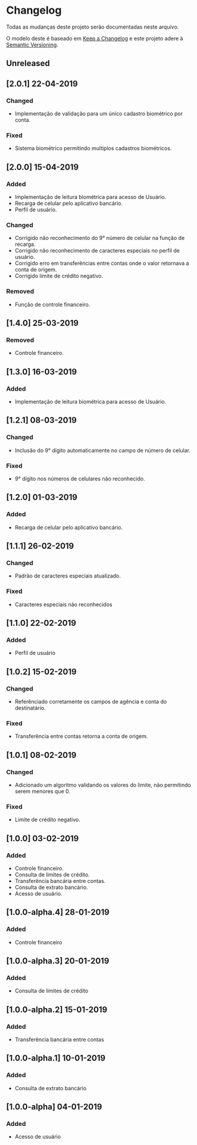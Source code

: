 # Changelog
Todas as mudanças deste projeto serão documentadas neste arquivo.

O modelo deste é baseado em [Keep a Changelog](https://keepachangelog.com/en/1.0.0/)
e este projeto adere à [Semantic Versioning](https://semver.org/spec/v2.0.0.html).

## Unreleased
## [2.0.1] 22-04-2019
### Changed
- Implementação de validação para um único cadastro biométrico por conta.

### Fixed
- Sistema biométrico permitindo multiplos cadastros biométricos.

## [2.0.0] 15-04-2019
### Added
- Implementação de leitura biométrica para acesso de Usuário.
- Recarga de celular pelo aplicativo bancário. 
- Perfil de usuário.

### Changed
- Corrigido não reconhecimento do 9° número de celular na função de recarga.
- Corrigido não reconhecimento de caracteres especiais no perfil de usuário.
- Corrigido erro em transferências entre contas onde o valor retornava a conta de origem.
- Corrigido limite de crédito negativo.

### Removed
- Função de controle financeiro.

## [1.4.0] 25-03-2019
### Removed
- Controle financeiro.

## [1.3.0] 16-03-2019
### Added
- Implementação de leitura biométrica para acesso de Usuário.

## [1.2.1] 08-03-2019
### Changed
- Inclusão do 9° dígito automaticamente no campo de número de celular.

### Fixed
- 9° dígito nos números de celulares não reconhecido.

## [1.2.0] 01-03-2019
### Added
- Recarga de celular pelo aplicativo bancário. 

## [1.1.1] 26-02-2019
### Changed
- Padrão de caracteres especiais atualizado.

### Fixed
- Caracteres especiais não reconhecidos

## [1.1.0] 22-02-2019
### Added
- Perfil de usuário

## [1.0.2] 15-02-2019
### Changed
- Referênciado corretamente os campos de agência e conta do destinatário.

### Fixed
- Transferência entre contas retorna a conta de origem.

## [1.0.1] 08-02-2019
### Changed
- Adicionado um algoritmo validando os valores do limite, não permitindo serem menores que 0.

### Fixed
- Limite de crédito negativo.

## [1.0.0] 03-02-2019
### Added
- Controle financeiro.
- Consulta de limites de crédito.
- Transferência bancária entre contas.
- Consulta de extrato bancário.
- Acesso de usuário.

## [1.0.0-alpha.4] 28-01-2019
### Added
- Controle financeiro

## [1.0.0-alpha.3] 20-01-2019
### Added
- Consulta de limites de crédito

## [1.0.0-alpha.2] 15-01-2019
### Added
- Transferência bancária entre contas

## [1.0.0-alpha.1] 10-01-2019
### Added
- Consulta de extrato bancário

## [1.0.0-alpha] 04-01-2019
### Added
- Acesso de usuário

